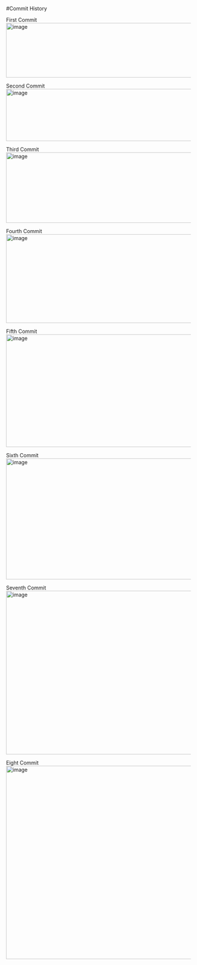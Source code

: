 #Commit History

First Commit
<img width="940" height="149" alt="image" src="https://github.com/user-attachments/assets/923c9433-2839-4f7e-98d4-24e013e43c90" />

Second Commit
<img width="928" height="142" alt="image" src="https://github.com/user-attachments/assets/337d25c8-8e14-4d94-9801-918f4ded7f3a" />

Third Commit
<img width="1144" height="192" alt="image" src="https://github.com/user-attachments/assets/105450ea-adf1-40bc-91ad-b17b845859e8" />

Fourth Commit
<img width="1133" height="242" alt="image" src="https://github.com/user-attachments/assets/c5f7481d-867e-406c-82f4-9ada7e9f0fa5" />

Fifth Commit
<img width="1132" height="307" alt="image" src="https://github.com/user-attachments/assets/91c30632-d4b7-4df5-a82a-bed87257cff9" />

Sixth Commit
<img width="1143" height="330" alt="image" src="https://github.com/user-attachments/assets/3a30e040-f939-4237-94e8-ddee71c653f4" />

Seventh Commit
<img width="1118" height="446" alt="image" src="https://github.com/user-attachments/assets/3f1e6c95-ef74-47ae-9ab0-a57ba9c0afa6" />

Eight Commit
<img width="1005" height="527" alt="image" src="https://github.com/user-attachments/assets/5fe454b2-772d-4b92-a161-43b1db5ce4e2" />
